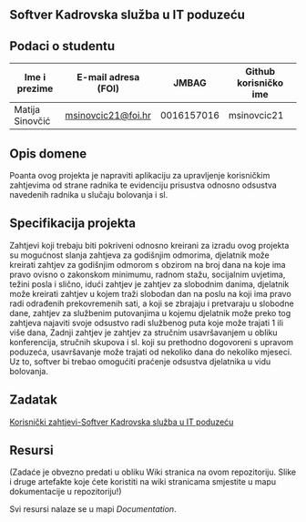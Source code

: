 ## Softver Kadrovska služba u IT poduzeću

## Podaci o studentu

Ime i prezime  | E-mail adresa (FOI) | JMBAG     | Github korisničko ime
------------   | ------------------- | --------- | ---------------------
Matija Sinovčić| msinovcic21@foi.hr  | 0016157016 | msinovcic21


## Opis domene
Poanta ovog projekta je napraviti aplikaciju za upravljenje korisničkim zahtjevima od strane radnika te evidenciju prisustva odnosno odsustva navedenih radnika u slučaju bolovanja i sl.

## Specifikacija projekta
Zahtjevi koji trebaju biti pokriveni odnosno kreirani za izradu ovog projekta su mogućnost slanja zahtjeva za godišnjim odmorima, djelatnik može kreirati zahtjev za godišnjim odmorom s obzirom na broj dana na koje ima pravo ovisno o zakonskom minimumu, radnom stažu, socijalnim uvjetima, težini posla i slično, idući zahtjev je zahtjev za slobodnim danima, djelatnik može kreirati zahtjev u kojem traži slobodan dan na poslu na koji ima pravo radi odrađenih prekovremenih sati, a koji se zbrajaju i pretvaraju u slobodne dane, zahtjev za službenim putovanjima u kojemu djelatnik može preko tog zahtjeva najaviti svoje odsustvo radi službenog puta koje može trajati 1 ili više dana,  Zadnji zahtjev je zahtjev za stručnim usavršavanjem u obliku konferencija, stručnih skupova i sl. koji su prethodno dogovoreni s upravom poduzeća, usavršavanje može trajati od nekoliko dana do nekoliko mjeseci. Uz to, softver bi trebao omogućiti praćenje odsustva djelatnika u vidu bolovanja.

## Zadatak
[Korisnički zahtjevi-Softver Kadrovska služba u IT poduzeću](https://github.com/foivz/pi2023-zadace-sinovcicmatija/blob/master/Zadatak%20-%20Kadrovska.pdf)

## Resursi
(Zadaće je obvezno predati u obliku Wiki stranica na ovom repozitoriju. Slike i druge artefakte koje ćete koristiti na wiki stranicama smjestite u mapu dokumentacije u repozitoriju!)

Svi resursi nalaze se u mapi _Documentation_.
